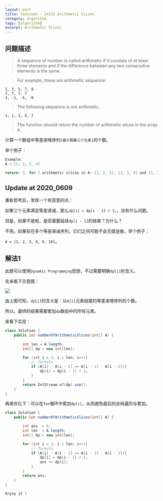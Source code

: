 ```yaml
---
layout: post
title: leetcode - [413] Arithmetic Slices
category: algorithm
tags: [algorithm]
excerpt: Arithmetic Slices
---
```


## 问题描述  

> A sequence of number is called arithmetic if it consists of at least three elements and if the difference between any two consecutive elements is the same.  

> For example, these are arithmetic sequence:  

```
1, 3, 5, 7, 9
7, 7, 7, 7
3, -1, -5, -9
```

> The following sequence is not arithmetic.  

`1, 1, 2, 5, 7`  

> The function should return the number of arithmetic slices in the array A.  

计算一个数组中等差递增序列`[最少需要三个元素]`的个数。  

举个例子：  

``` java
Example:
A = [1, 2, 3, 4]

return: 3, for 3 arithmetic slices in A: [1, 2, 3], [2, 3, 4] and [1, 2, 3, 4] itself.
```

## Update at 2020_0609  

重新思考后，发现一个有意思的点：  

如果三个元素满足等差递减，那么`dp[i] = dp[i - 1] + 1;`，没有什么问题。  

但是，如果不是呢，是否需要延续`dp[i - 1]`的结果？为什么？  

不用。如果存在多个等差递减序列，它们之间可能不会无缝连接，举个例子：  

`A = [1, 2, 3, 8, 9, 10]`。  


## 解法1  

此题可以使用`Dynamic Programming`思想，不过需要明确`dp[i]`的含义。  

先来看下示意图：  


![](https://yyc-images.oss-cn-beijing.aliyuncs.com/leetcode_413_using_dp.png)  


由上图可知，`dp[i]`的含义是：以`A[i]`元素结尾的等差递增序列的个数。  

所以，最终的结果需要累加`dp`数组中的所有元素。  


来看下实现：  

``` java
class Solution {
    public int numberOfArithmeticSlices(int[] A) {
        
        int len = A.length;
        int[] dp = new int[len];

        for (int i = 2; i < len; i++){
            // formula
            if (A[i] - A[i - 1] == A[i - 1] - A[i - 2]){
                dp[i] = dp[i - 1] + 1;
            }
        }
        return IntStream.of(dp).sum();
    }
}
```

再来优化下：可以在`for`循环中累加`dp[i]`，从而避免最后的全局遍历与累加。  

``` java
class Solution {
    public int numberOfArithmeticSlices(int[] A) {

        int ans  = 0;
        int len  = A.length;
        int[] dp = new int[len];

        for (int i = 2; i < len; i++){
            // formula
            if (A[i] - A[i - 1] == A[i - 1] - A[i - 2]){
                dp[i] = dp[i - 1] + 1;
                ans += dp[i];
            }
        }
        return ans;
    }
}
```

`Enjoy it ! `
